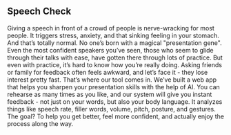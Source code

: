 ## Speech Check

Giving a speech in front of a crowd of people is nerve-wracking for most people. It triggers stress, anxiety, and that sinking feeling in your stomach. And that’s totally normal. No one’s born with a magical "presentation gene". Even the most confident speakers you’ve seen, those who seem to glide through their talks with ease, have gotten there through lots of practice.
But even with practice, it’s hard to know how you’re really doing. Asking friends or family for feedback often feels awkward, and let’s face it - they lose interest pretty fast.
That’s where our tool comes in. We’ve built a web app that helps you sharpen your presentation skills with the help of AI. You can rehearse as many times as you like, and our system will give you instant feedback - not just on your words, but also your body language. It analyzes things like speech rate, filler words, volume, pitch, posture, and gestures. The goal? To help you get better, feel more confident, and actually enjoy the process along the way.

